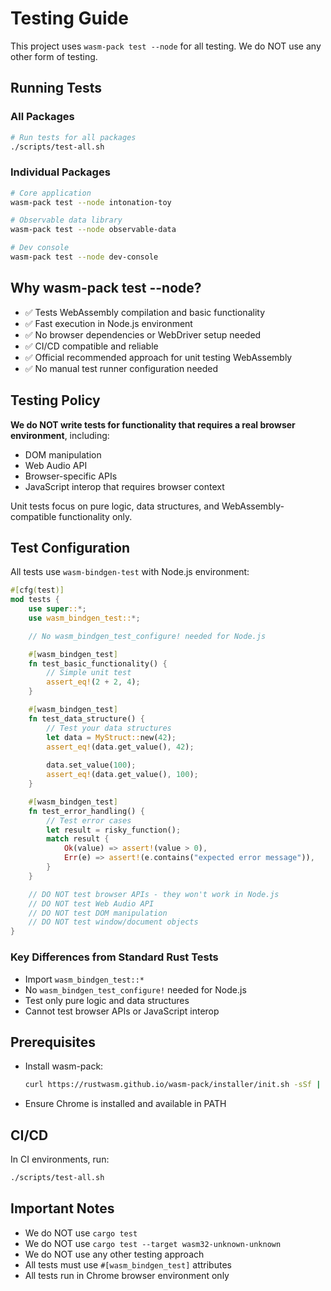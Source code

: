 # Testing Guide

This project uses `wasm-pack test --node` for all testing. We do NOT use any other form of testing.

## Running Tests

### All Packages
```bash
# Run tests for all packages
./scripts/test-all.sh
```

### Individual Packages
```bash
# Core application
wasm-pack test --node intonation-toy

# Observable data library
wasm-pack test --node observable-data

# Dev console
wasm-pack test --node dev-console
```

## Why wasm-pack test --node?

- ✅ Tests WebAssembly compilation and basic functionality
- ✅ Fast execution in Node.js environment
- ✅ No browser dependencies or WebDriver setup needed
- ✅ CI/CD compatible and reliable
- ✅ Official recommended approach for unit testing WebAssembly
- ✅ No manual test runner configuration needed

## Testing Policy

**We do NOT write tests for functionality that requires a real browser environment**, including:
- DOM manipulation
- Web Audio API
- Browser-specific APIs
- JavaScript interop that requires browser context

Unit tests focus on pure logic, data structures, and WebAssembly-compatible functionality only.

## Test Configuration

All tests use `wasm-bindgen-test` with Node.js environment:

```rust
#[cfg(test)]
mod tests {
    use super::*;
    use wasm_bindgen_test::*;

    // No wasm_bindgen_test_configure! needed for Node.js

    #[wasm_bindgen_test]
    fn test_basic_functionality() {
        // Simple unit test
        assert_eq!(2 + 2, 4);
    }

    #[wasm_bindgen_test]
    fn test_data_structure() {
        // Test your data structures
        let data = MyStruct::new(42);
        assert_eq!(data.get_value(), 42);
        
        data.set_value(100);
        assert_eq!(data.get_value(), 100);
    }

    #[wasm_bindgen_test]
    fn test_error_handling() {
        // Test error cases
        let result = risky_function();
        match result {
            Ok(value) => assert!(value > 0),
            Err(e) => assert!(e.contains("expected error message")),
        }
    }

    // DO NOT test browser APIs - they won't work in Node.js
    // DO NOT test Web Audio API
    // DO NOT test DOM manipulation
    // DO NOT test window/document objects
}
```

### Key Differences from Standard Rust Tests

- Import `wasm_bindgen_test::*`
- No `wasm_bindgen_test_configure!` needed for Node.js
- Test only pure logic and data structures
- Cannot test browser APIs or JavaScript interop

## Prerequisites

- Install wasm-pack:
  ```bash
  curl https://rustwasm.github.io/wasm-pack/installer/init.sh -sSf | sh
  ```

- Ensure Chrome is installed and available in PATH

## CI/CD

In CI environments, run:
```bash
./scripts/test-all.sh
```

## Important Notes

- We do NOT use `cargo test`
- We do NOT use `cargo test --target wasm32-unknown-unknown` 
- We do NOT use any other testing approach
- All tests must use `#[wasm_bindgen_test]` attributes
- All tests run in Chrome browser environment only